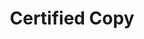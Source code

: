 ---
title: "Certified Copy"
year: 2010
rating: 3.5
stars: "★★★½"
rewatched: false
permalink: "certified-copy"
watched_on: 2020-08-11
---